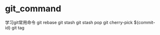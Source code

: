 # git_command
学习git常用命令
git rebase
git stash  git stash pop
git cherry-pick ${commit-id}
git tag <name> <commit-id>
